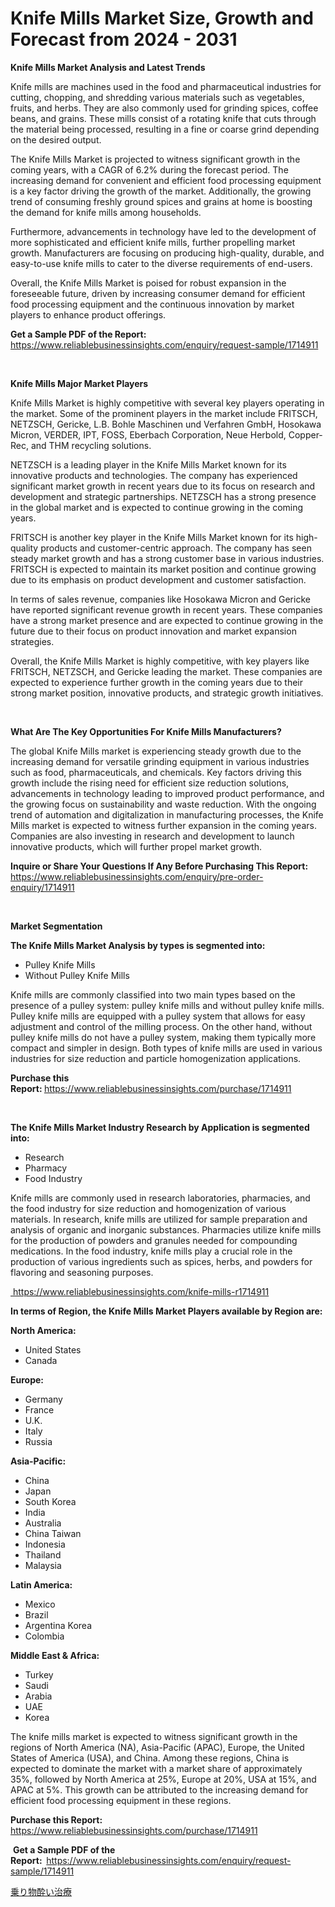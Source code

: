 <p><h1>Knife Mills Market Size, Growth and Forecast from 2024 - 2031</h1></p><p><strong>Knife Mills Market Analysis and Latest Trends</strong></p>
<p><p>Knife mills are machines used in the food and pharmaceutical industries for cutting, chopping, and shredding various materials such as vegetables, fruits, and herbs. They are also commonly used for grinding spices, coffee beans, and grains. These mills consist of a rotating knife that cuts through the material being processed, resulting in a fine or coarse grind depending on the desired output.</p><p>The Knife Mills Market is projected to witness significant growth in the coming years, with a CAGR of 6.2% during the forecast period. The increasing demand for convenient and efficient food processing equipment is a key factor driving the growth of the market. Additionally, the growing trend of consuming freshly ground spices and grains at home is boosting the demand for knife mills among households.</p><p>Furthermore, advancements in technology have led to the development of more sophisticated and efficient knife mills, further propelling market growth. Manufacturers are focusing on producing high-quality, durable, and easy-to-use knife mills to cater to the diverse requirements of end-users.</p><p>Overall, the Knife Mills Market is poised for robust expansion in the foreseeable future, driven by increasing consumer demand for efficient food processing equipment and the continuous innovation by market players to enhance product offerings.</p></p>
<p><strong>Get a Sample PDF of the Report:&nbsp;</strong> <a href="https://www.reliablebusinessinsights.com/enquiry/request-sample/1714911">https://www.reliablebusinessinsights.com/enquiry/request-sample/1714911</a></p>
<p>&nbsp;</p>
<p><strong>Knife Mills Major Market Players</strong></p>
<p><p>Knife Mills Market is highly competitive with several key players operating in the market. Some of the prominent players in the market include FRITSCH, NETZSCH, Gericke, L.B. Bohle Maschinen und Verfahren GmbH, Hosokawa Micron, VERDER, IPT, FOSS, Eberbach Corporation, Neue Herbold, Copper-Rec, and THM recycling solutions.</p><p>NETZSCH is a leading player in the Knife Mills Market known for its innovative products and technologies. The company has experienced significant market growth in recent years due to its focus on research and development and strategic partnerships. NETZSCH has a strong presence in the global market and is expected to continue growing in the coming years.</p><p>FRITSCH is another key player in the Knife Mills Market known for its high-quality products and customer-centric approach. The company has seen steady market growth and has a strong customer base in various industries. FRITSCH is expected to maintain its market position and continue growing due to its emphasis on product development and customer satisfaction.</p><p>In terms of sales revenue, companies like Hosokawa Micron and Gericke have reported significant revenue growth in recent years. These companies have a strong market presence and are expected to continue growing in the future due to their focus on product innovation and market expansion strategies.</p><p>Overall, the Knife Mills Market is highly competitive, with key players like FRITSCH, NETZSCH, and Gericke leading the market. These companies are expected to experience further growth in the coming years due to their strong market position, innovative products, and strategic growth initiatives.</p></p>
<p>&nbsp;</p>
<p><strong>What Are The Key Opportunities For Knife Mills Manufacturers?</strong></p>
<p><p>The global Knife Mills market is experiencing steady growth due to the increasing demand for versatile grinding equipment in various industries such as food, pharmaceuticals, and chemicals. Key factors driving this growth include the rising need for efficient size reduction solutions, advancements in technology leading to improved product performance, and the growing focus on sustainability and waste reduction. With the ongoing trend of automation and digitalization in manufacturing processes, the Knife Mills market is expected to witness further expansion in the coming years. Companies are also investing in research and development to launch innovative products, which will further propel market growth.</p></p>
<p><strong>Inquire or Share Your Questions If Any Before Purchasing This Report:</strong> <a href="https://www.reliablebusinessinsights.com/enquiry/pre-order-enquiry/1714911">https://www.reliablebusinessinsights.com/enquiry/pre-order-enquiry/1714911</a></p>
<p>&nbsp;</p>
<p><strong>Market Segmentation</strong></p>
<p><strong>The Knife Mills Market Analysis by types is segmented into:</strong></p>
<p><ul><li>Pulley Knife Mills</li><li>Without Pulley Knife Mills</li></ul></p>
<p><p>Knife mills are commonly classified into two main types based on the presence of a pulley system: pulley knife mills and without pulley knife mills. Pulley knife mills are equipped with a pulley system that allows for easy adjustment and control of the milling process. On the other hand, without pulley knife mills do not have a pulley system, making them typically more compact and simpler in design. Both types of knife mills are used in various industries for size reduction and particle homogenization applications.</p></p>
<p><strong>Purchase this Report:&nbsp;</strong><a href="https://www.reliablebusinessinsights.com/purchase/1714911">https://www.reliablebusinessinsights.com/purchase/1714911</a></p>
<p>&nbsp;</p>
<p><strong>The Knife Mills Market Industry Research by Application is segmented into:</strong></p>
<p><ul><li>Research</li><li>Pharmacy</li><li>Food Industry</li></ul></p>
<p><p>Knife mills are commonly used in research laboratories, pharmacies, and the food industry for size reduction and homogenization of various materials. In research, knife mills are utilized for sample preparation and analysis of organic and inorganic substances. Pharmacies utilize knife mills for the production of powders and granules needed for compounding medications. In the food industry, knife mills play a crucial role in the production of various ingredients such as spices, herbs, and powders for flavoring and seasoning purposes.</p></p>
<p><a href="https://www.reliablebusinessinsights.com/knife-mills-r1714911">&nbsp;https://www.reliablebusinessinsights.com/knife-mills-r1714911</a></p>
<p><strong>In terms of Region, the Knife Mills Market Players available by Region are:</strong></p>
<p>
    <p> <strong> North America: </strong>
        <ul>
            <li>United States</li>
            <li>Canada</li>
        </ul>
        </p> 
    <p> <strong> Europe: </strong>
        <ul>
            <li>Germany</li>
            <li>France</li>
            <li>U.K.</li>
            <li>Italy</li>
            <li>Russia</li>
        </ul>
        </p> 
    <p> <strong> Asia-Pacific: </strong>
        <ul>
            <li>China</li>
            <li>Japan</li>
            <li>South Korea</li>
            <li>India</li>
            <li>Australia</li>
            <li>China Taiwan</li>
            <li>Indonesia</li>
            <li>Thailand</li>
            <li>Malaysia</li>
        </ul>
        </p> 
    <p> <strong> Latin America: </strong>
        <ul>
            <li>Mexico</li>
            <li>Brazil</li>
            <li>Argentina Korea</li>
            <li>Colombia</li>
        </ul>
        </p> 
    <p> <strong> Middle East & Africa: </strong>
        <ul>
            <li>Turkey</li>
            <li>Saudi</li>
            <li>Arabia</li>
            <li>UAE</li>
            <li>Korea</li>
        </ul>
    </p>
    </p>
<p><p>The knife mills market is expected to witness significant growth in the regions of North America (NA), Asia-Pacific (APAC), Europe, the United States of America (USA), and China. Among these regions, China is expected to dominate the market with a market share of approximately 35%, followed by North America at 25%, Europe at 20%, USA at 15%, and APAC at 5%. This growth can be attributed to the increasing demand for efficient food processing equipment in these regions.</p></p>
<p><strong>Purchase this Report: </strong><a href="https://www.reliablebusinessinsights.com/purchase/1714911">https://www.reliablebusinessinsights.com/purchase/1714911</a></p>
<p>&nbsp;<strong>Get a Sample PDF of the Report:&nbsp;&nbsp;</strong><a href="https://www.reliablebusinessinsights.com/enquiry/request-sample/1714911">https://www.reliablebusinessinsights.com/enquiry/request-sample/1714911</a></p>
<p><strong></strong></p>
<p><p><a href="https://github.com/sghwr779811674/Market-Research-Report-List-3/blob/main/3869757185468.md">乗り物酔い治療</a></p></p>